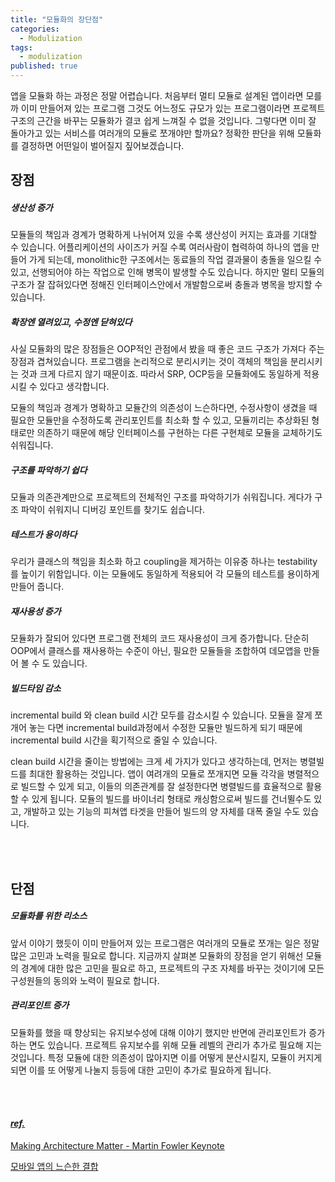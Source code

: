 ```yaml
---
title: "모듈화의 장단점"
categories:
  - Modulization
tags:
  - modulization
published: true
---
```


앱을 모듈화 하는 과정은 정말 어렵습니다. 처음부터 멀티 모듈로 설계된 앱이라면 모를까 이미 만들어져 있는 프로그램 그것도 어느정도 규모가 있는 프로그램이라면 프로젝트 구조의 근간을 바꾸는 모듈화가 결코 쉽게 느껴질 수 없을 것입니다. 그렇다면 이미 잘 돌아가고 있는 서비스를 여러개의 모듈로 쪼개야만 할까요? 정확한 판단을 위해 모듈화를 결정하면 어떤일이 벌어질지 짚어보겠습니다.

## 장점

##### 생산성 증가
모듈들의 책임과 경계가 명확하게 나뉘어져 있을 수록 생산성이 커지는 효과를 기대할 수 있습니다. 어플리케이션의 사이즈가 커질 수록 여러사람이 협력하여 하나의 앱을 만들어 가게 되는데, monolithic한 구조에서는 동료들의 작업 결과물이 충돌을 일으킬 수 있고, 선행되어야 하는 작업으로 인해 병목이 발생할 수도 있습니다. 하지만 멀티 모듈의 구조가 잘 잡혀있다면 정해진 인터페이스안에서 개발함으로써 충돌과 병목을 방지할 수 있습니다.

##### 확장엔 열려있고, 수정엔 닫혀있다
사실 모듈화의 많은 장점들은 OOP적인 관점에서 봤을 때 좋은 코드 구조가 가져다 주는 장점과 겹쳐있습니다. 프로그램을 논리적으로 분리시키는 것이 객체의 책임을 분리시키는 것과 크게 다르지 않기 때문이죠. 따라서 SRP, OCP등을 모듈화에도 동일하게 적용시킬 수 있다고 생각합니다.

모듈의 책임과 경계가 명확하고 모듈간의 의존성이 느슨하다면, 수정사항이 생겼을 때 필요한 모듈만을 수정하도록 관리포인트를 최소화 할 수 있고, 모듈끼리는 추상화된 형태로만 의존하기 때문에 해당 인터페이스를 구현하는 다른 구현체로 모듈을 교체하기도 쉬워집니다.

##### 구조를 파악하기 쉽다
모듈과 의존관계만으로 프로젝트의 전체적인 구조를 파악하기가 쉬워집니다. 게다가 구조 파악이 쉬워지니 디버깅 포인트를 찾기도 쉽습니다.

##### 테스트가 용이하다
우리가 클래스의 책임을 최소화 하고 coupling을 제거하는 이유중 하나는 testability를 높이기 위함입니다. 이는 모듈에도 동일하게 적용되어 각 모듈의 테스트를 용이하게 만들어 줍니다.

##### 재사용성 증가
모듈화가 잘되어 있다면 프로그램 전체의 코드 재사용성이 크게 증가합니다. 단순히 OOP에서 클래스를 재사용하는 수준이 아닌, 필요한 모듈들을 조합하여 데모앱을 만들어 볼 수 도 있습니다.

##### 빌드타임 감소
incremental build 와 clean build 시간 모두를 감소시킬 수 있습니다. 모듈을 잘게 쪼개어 놓는 다면 incremental build과정에서 수정한 모듈만 빌드하게 되기 때문에 incremental build 시간을 획기적으로 줄일 수 있습니다.

clean build 시간을 줄이는 방법에는 크게 세 가지가 있다고 생각하는데, 먼저는 병렬빌드를 최대한 활용하는 것입니다. 앱이 여려개의 모듈로 쪼개지면 모듈 각각을 병렬적으로 빌드할 수 있게 되고, 이들의 의존관계를 잘 설정한다면 병렬빌드를 효율적으로 활용 할 수 있게 됩니다. 모듈의 빌드를 바이너리 형태로 캐싱함으로써 빌드를 건너뛸수도 있고, 개발하고 있는 기능의 피쳐앱 타겟을 만들어 빌드의 양 자체를 대폭 줄일 수도 있습니다.

<br/><br/>

## 단점

##### 모듈화를 위한 리소스
앞서 이야기 했듯이 이미 만들어져 있는 프로그램은 여러개의 모듈로 쪼개는 일은 정말 많은 고민과 노력을 필요로 합니다. 지금까지 살펴본 모듈화의 장점을 얻기 위해선 모듈의 경계에 대한 많은 고민을 필요로 하고, 프로젝트의 구조 자체를 바꾸는 것이기에 모든 구성원들의 동의와 노력이 필요로 합니다.

##### 관리포인트 증가
모듈화를 했을 때 향상되는 유지보수성에 대해 이야기 했지만 반면에 관리포인트가 증가하는 면도 있습니다. 프로젝트 유지보수를 위해 모듈 레벨의 관리가 추가로 필요해 지는 것입니다. 특정 모듈에 대한 의존성이 많아지면 이를 어떻게 분산시킬지, 모듈이 커지게되면 이를 또 어떻게 나눌지 등등에 대한 고민이 추가로 필요하게 됩니다.


<br/><br/>

#### *<u>ref.</u>*
[Making Architecture Matter - Martin Fowler Keynote](https://www.youtube.com/watch?v=DngAZyWMGR0)

[모바일 앱의 느슨한 결합](https://soojin.ro/blog/loose-coupling)
